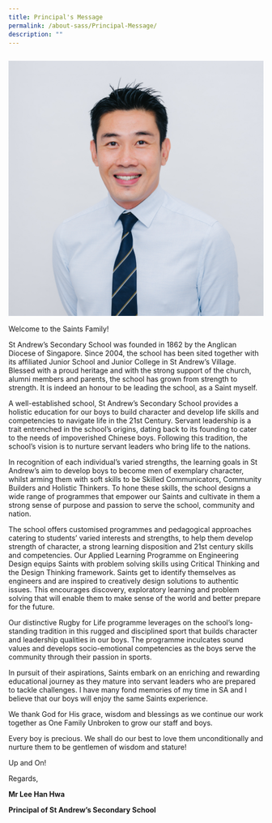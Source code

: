 ```yaml
---
title: Principal's Message
permalink: /about-sass/Principal-Message/
description: ""
---
```

<div>

<div style="float: left">

![](/images/principal.jpg)

</div><div>

Welcome to the Saints Family!

St Andrew’s Secondary School was founded in 1862 by the Anglican Diocese of Singapore. Since 2004, the school has been sited together with its affiliated Junior School and Junior College in St Andrew’s Village. Blessed with a proud heritage and with the strong support of the church, alumni members and parents, the school has grown from strength to strength. It is indeed an honour to be leading the school, as a Saint myself. 

A well-established school, St Andrew’s Secondary School provides a holistic education for our boys to build character and develop life skills and competencies to navigate life in the 21st Century. Servant leadership is a trait entrenched in the school’s origins, dating back to its founding to cater to the needs of impoverished Chinese boys. Following this tradition, the school’s vision is to nurture servant leaders who bring life to the nations.

In recognition of each individual’s varied strengths, the learning goals in St Andrew’s aim to develop boys to become men of exemplary character, whilst arming them with soft skills to be Skilled Communicators, Community Builders and Holistic Thinkers. To hone these skills, the school designs a wide range of programmes that empower our Saints and cultivate in them a strong sense of purpose and passion to serve the school, community and nation. 

The school offers customised programmes and pedagogical approaches catering to students’ varied interests and strengths, to help them develop strength of character, a strong learning disposition and 21st century skills and competencies. Our Applied Learning Programme on Engineering Design equips Saints with problem solving skills using Critical Thinking and the Design Thinking framework. Saints get to identify themselves as engineers and are inspired to creatively design solutions to authentic issues. This encourages discovery, exploratory learning and problem solving that will enable them to make sense of the world and better prepare for the future. 

Our distinctive Rugby for Life programme leverages on the school’s long-standing tradition in this rugged and disciplined sport that builds character and leadership qualities in our boys. The programme inculcates sound values and develops socio-emotional competencies as the boys serve the community through their passion in sports. 

In pursuit of their aspirations, Saints embark on an enriching and rewarding educational journey as they mature into servant leaders who are prepared to tackle challenges. I have many fond memories of my time in SA and I believe that our boys will enjoy the same Saints experience. 

We thank God for His grace, wisdom and blessings as we continue our work together as One Family Unbroken to grow our staff and boys.  

Every boy is precious. We shall do our best to love them unconditionally and nurture them to be gentlemen of wisdom and stature!

Up and On! 

Regards,

**Mr Lee Han Hwa**

**Principal of St Andrew’s Secondary School**
	
</div></div>